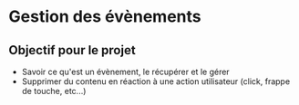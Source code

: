 # Gestion des évènements

## Objectif pour le projet

* Savoir ce qu'est un évènement, le récupérer et le gérer
* Supprimer du contenu en réaction à une action utilisateur (click, frappe de touche, etc...)
